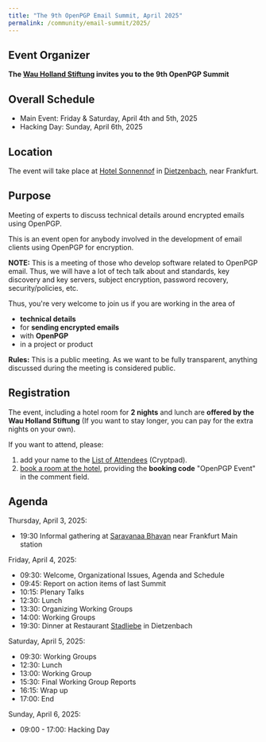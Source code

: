 ```yaml
---
title: "The 9th OpenPGP Email Summit, April 2025"
permalink: /community/email-summit/2025/
---
```


## Event Organizer

**The [Wau Holland Stiftung](https://wauland.de) invites you to the 9th OpenPGP Summit**

## Overall Schedule

* Main Event:  Friday & Saturday, April 4th and 5th, 2025
* Hacking Day: Sunday, April 6th, 2025

## Location

The event will take place at [Hotel Sonnennof](https://www.sonnenhof-dtz.de/) in [Dietzenbach](https://www.openstreetmap.org/#map=13/50.0124/8.7762), near Frankfurt.

## Purpose

Meeting of experts to discuss technical details around encrypted emails using OpenPGP.

This is an event open for anybody involved in the development of email
clients using OpenPGP for encryption.


**NOTE:**
This is a meeting of those who develop software related to OpenPGP
email.  Thus, we will have a lot of tech talk about and standards, key
discovery and key servers, subject encryption, password recovery,
security/policies, etc.

Thus, you're very welcome to join us if you are working in the area of

* **technical details**
* for **sending encrypted emails**
* with **OpenPGP**
* in a project or product


**Rules:** This is a public meeting. As we want to be fully
transparent, anything discussed during the meeting is considered
public.

## Registration

The event, including a hotel room for **2 nights** and lunch are **offered by the Wau Holland Stiftung** 
(If you want to stay longer, you can pay for the extra nights on your own).

If you want to attend, please:

1. add your name to the [List of Attendees](https://cryptpad.fr/sheet/#/2/sheet/edit/4Uc9qcDQDj4bRDFTxUM7JkCK/) (Cryptpad).
2. [book a room at the hotel](https://www.sonnenhof-dtz.de/buchen-reservieren/), providing the **booking code** "OpenPGP Event" in the comment field.

## Agenda

Thursday, April 3, 2025:
* 19:30 Informal gathering at [Saravanaa Bhavan](https://www.google.com/maps/place/Saravanaa+Bhavan/@50.108074,8.666265,15z/data=!4m6!3m5!1s0x47bd0eaab2f7bdab:0xba6c232b06726980!8m2!3d50.1080743!4d8.6662649!16s%2Fg%2F1pp2wwy9v?hl=de-CH&entry=ttu&g_ep=EgoyMDI1MDMwNC4wIKXMDSoASAFQAw%3D%3D) near Frankfurt Main station

Friday, April 4, 2025:
* 09:30: Welcome, Organizational Issues, Agenda and Schedule
* 09:45: Report on action items of last Summit
* 10:15: Plenary Talks
* 12:30: Lunch
* 13:30: Organizing Working Groups
* 14:00: Working Groups
* 19:30: Dinner at Restaurant [Stadliebe](https://www.google.com/maps/place/Stadtliebe+Bar+Restaurant+-+Stadt+%26+Liebe+GmbH/@50.0090026,8.7783612,20.33z/data=!3m1!5s0x47bd6d31a62f080d:0x42e9eedc8a7c9da0!4m6!3m5!1s0x47bd6d31a61fae87:0xd1412ed6beaacd9a!8m2!3d50.0090424!4d8.7786489!16s%2Fg%2F11gdqvzz1_?hl=de-CH&entry=ttu&g_ep=EgoyMDI1MDMwNC4wIKXMDSoASAFQAw%3D%3D) in Dietzenbach

Saturday, April 5, 2025:
* 09:30: Working Groups
* 12:30: Lunch
* 13:00: Working Group
* 15:30: Final Working Group Reports
* 16:15: Wrap up
* 17:00: End

Sunday, April 6, 2025:
* 09:00 - 17:00: Hacking Day
